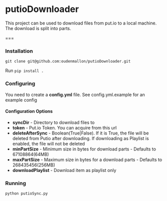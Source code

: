 putioDownloader
=============

This project can be used to download files from put.io to a local machine. The download is split into parts.

===

### Installation

`git clone git@github.com:oudenmallon/putioDownloader.git`

Run `pip install .`

### Configuring

You need to create a **config.yml** file. See config.yml.example for an example config

#### Configuration Options

* **syncDir** - Directory to download files to
* **token** - Put.io Token. You can acquire from this url
* **deleteAfterSync** - Boolean(True|False). If it is True, the file will be deleted from Putio after downloading. If downloading as Playlist is enabled, the file will not be deleted
* **minPartSize** - Minimum size in bytes for download parts - Defaults to 67108864(64MB)
* **maxPartSize** - Maximum size in bytes for a download parts - Defaults to 268435456(256MB)
* **downloadPlaylist** - Download item as playlist only

### Running

`python putioSync.py`